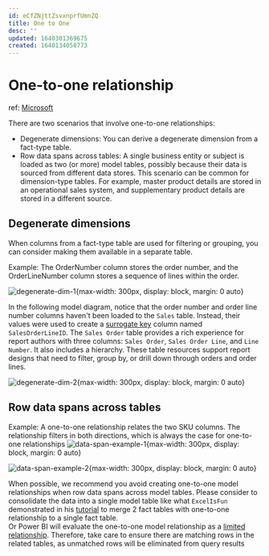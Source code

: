 ```yaml
---
id: eCfZNjttZsvxnprfUmnZQ
title: One to One
desc: ''
updated: 1640301369675
created: 1640134058773
---
```

# One-to-one relationship

ref: [Microsoft](https://docs.microsoft.com/en-us/power-bi/guidance/relationships-one-to-one)

There are two scenarios that involve one-to-one relationships:
- Degenerate dimensions: You can derive a degenerate dimension from a fact-type table.
- Row data spans across tables: A single business entity or subject is loaded as two (or more) model tables, possibly because their data is sourced from different data stores. This scenario can be common for dimension-type tables. For example, master product details are stored in an operational sales system, and supplementary product details are stored in a different source.

## Degenerate dimensions

When columns from a fact-type table are used for filtering or grouping, you can consider making them available in a separate table.

Example: The OrderNumber column stores the order number, and the OrderLineNumber column stores a sequence of lines within the order.

![degenerate-dim-1](https://docs.microsoft.com/en-us/power-bi/guidance/media/relationships-one-to-one/sales-order-rows.png){max-width: 300px, display: block, margin: 0 auto}

In the following model diagram, notice that the order number and order line number columns haven't been loaded to the `Sales` table. Instead, their values were used to create a [surrogate key](https://docs.microsoft.com/en-us/power-bi/guidance/star-schema#surrogate-keys) column named `SalesOrderLineID`. The `Sales Order` table provides a rich experience for report authors with three columns: `Sales Order`, `Sales Order Line`, and `Line Number`. It also includes a hierarchy. These table resources support report designs that need to filter, group by, or drill down through orders and order lines.

![degenerate-dim-2](https://docs.microsoft.com/en-us/power-bi/guidance/media/relationships-one-to-one/sales-order-degenerate.png){max-width: 300px, display: block, margin: 0 auto}

## Row data spans across tables

Example: A one-to-one relationship relates the two SKU columns. The relationship filters in both directions, which is always the case for one-to-one relationships
![data-span-example-1](https://docs.microsoft.com/en-us/power-bi/guidance/media/relationships-one-to-one/product-to-product-category.png){max-width: 300px, display: block, margin: 0 auto}

![data-span-example-2](https://docs.microsoft.com/en-us/power-bi/guidance/media/relationships-one-to-one/product-to-product-category-2.png){max-width: 300px, display: block, margin: 0 auto}

When possible, we recommend you avoid creating one-to-one model relationships when row data spans across model tables. Please consider to consolidate the data into a single model table like what `ExcelIsFun` demonstrated in his [tutorial](https://www.youtube.com/watch?v=iK0uKo2G8tA) to merge 2 fact tables with one-to-one relationship to a single fact table.  
Or Power BI will evaluate the one-to-one model relationship as a [limited relationship](https://docs.microsoft.com/en-us/power-bi/transform-model/desktop-relationships-understand#limited-relationships). Therefore, take care to ensure there are matching rows in the related tables, as unmatched rows will be eliminated from query results
